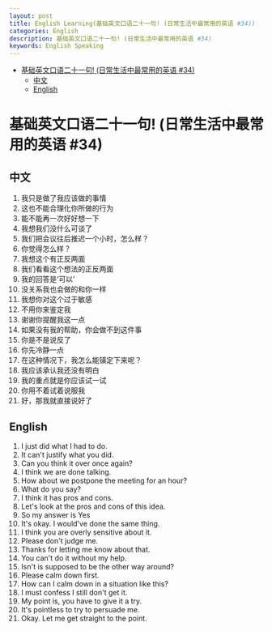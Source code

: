 ```yaml
---
layout: post
title: English Learning(基础英文口语二十一句! (日常生活中最常用的英语 #34))
categories: English
description: 基础英文口语二十一句! (日常生活中最常用的英语 #34)
keywords: English Speaking
---
```


<!-- START doctoc generated TOC please keep comment here to allow auto update -->
<!-- DON'T EDIT THIS SECTION, INSTEAD RE-RUN doctoc TO UPDATE -->


- [基础英文口语二十一句! (日常生活中最常用的英语 #34)](#%E5%9F%BA%E7%A1%80%E8%8B%B1%E6%96%87%E5%8F%A3%E8%AF%AD%E4%BA%8C%E5%8D%81%E4%B8%80%E5%8F%A5-%E6%97%A5%E5%B8%B8%E7%94%9F%E6%B4%BB%E4%B8%AD%E6%9C%80%E5%B8%B8%E7%94%A8%E7%9A%84%E8%8B%B1%E8%AF%AD-34)
  - [中文](#%E4%B8%AD%E6%96%87)
  - [English](#english)

<!-- END doctoc generated TOC please keep comment here to allow auto update -->

# 基础英文口语二十一句! (日常生活中最常用的英语 #34)

## 中文

1. 我只是做了我应该做的事情
2. 这也不能合理化你所做的行为
3. 能不能再一次好好想一下
4. 我想我们没什么可谈了
5. 我们把会议往后推迟一个小时，怎么样？
6. 你觉得怎么样？
7. 我想这个有正反两面
8. 我们看看这个想法的正反两面
9. 我的回答是‘可以’
10. 没关系我也会做的和你一样
11. 我想你对这个过于敏感
12. 不用你来鉴定我
13. 谢谢你提醒我这一点
14. 如果没有我的帮助，你会做不到这件事
15. 你是不是说反了
16. 你先冷静一点
17. 在这种情况下，我怎么能镇定下来呢？
18. 我应该承认我还没有明白
19. 我的重点就是你应该试一试
20. 你用不着试着说服我
21. 好，那我就直接说好了

## English

1. I just did what I had to do.
2. It can't justify what you did.
3. Can you think it over once again?
4. I think we are done talking.
5. How about we postpone the meeting for an hour?
6. What do you say?
7. I think it has pros and cons.
8. Let's look at the pros and cons of this idea.
9. So my answer is Yes
10. It's okay. I would've done the same thing.
11. I think you are overly sensitive about it.
12. Please don't judge me.
13. Thanks for letting me know about that.
14. You can't do it without my help.
15. Isn't is supposed to be the other way around?
16. Please calm down first.
17. How can I calm down in a situation like this?
18. I must confess I still don't get it.
19. My point is, you have to give it a try.
20. It's pointless to try to persuade me.
21. Okay. Let me get straight to the point.
